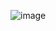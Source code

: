 ![image](https://user-images.githubusercontent.com/86819305/197233804-79d3ab66-be35-4cb9-9149-614affa9f2f4.png)
